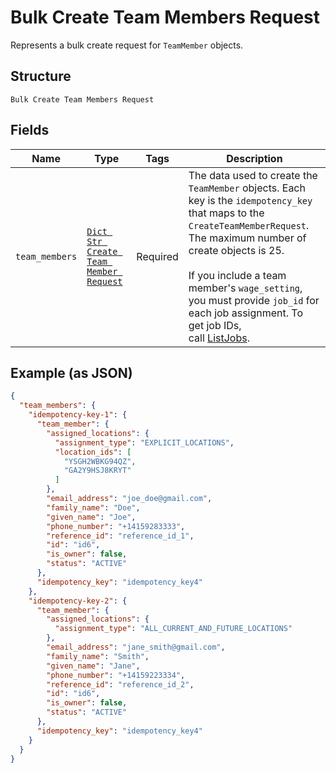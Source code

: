 
# Bulk Create Team Members Request

Represents a bulk create request for `TeamMember` objects.

## Structure

`Bulk Create Team Members Request`

## Fields

| Name | Type | Tags | Description |
|  --- | --- | --- | --- |
| `team_members` | [`Dict Str Create Team Member Request`](../../doc/models/create-team-member-request.md) | Required | The data used to create the `TeamMember` objects. Each key is the `idempotency_key` that maps to the `CreateTeamMemberRequest`.<br>The maximum number of create objects is 25.<br><br>If you include a team member's `wage_setting`, you must provide `job_id` for each job assignment. To get job IDs,<br>call [ListJobs](api-endpoint:Team-ListJobs). |

## Example (as JSON)

```json
{
  "team_members": {
    "idempotency-key-1": {
      "team_member": {
        "assigned_locations": {
          "assignment_type": "EXPLICIT_LOCATIONS",
          "location_ids": [
            "YSGH2WBKG94QZ",
            "GA2Y9HSJ8KRYT"
          ]
        },
        "email_address": "joe_doe@gmail.com",
        "family_name": "Doe",
        "given_name": "Joe",
        "phone_number": "+14159283333",
        "reference_id": "reference_id_1",
        "id": "id6",
        "is_owner": false,
        "status": "ACTIVE"
      },
      "idempotency_key": "idempotency_key4"
    },
    "idempotency-key-2": {
      "team_member": {
        "assigned_locations": {
          "assignment_type": "ALL_CURRENT_AND_FUTURE_LOCATIONS"
        },
        "email_address": "jane_smith@gmail.com",
        "family_name": "Smith",
        "given_name": "Jane",
        "phone_number": "+14159223334",
        "reference_id": "reference_id_2",
        "id": "id6",
        "is_owner": false,
        "status": "ACTIVE"
      },
      "idempotency_key": "idempotency_key4"
    }
  }
}
```

